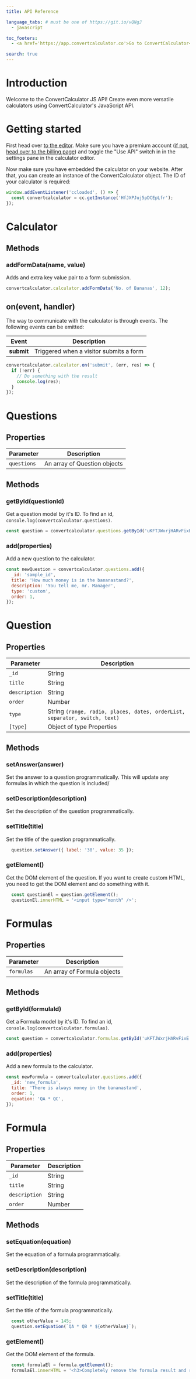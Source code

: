 ```yaml
---
title: API Reference

language_tabs: # must be one of https://git.io/vQNgJ
  - javascript

toc_footers:
  - <a href='https://app.convertcalculator.co'>Go to ConvertCalculator</a>

search: true
---
```


# Introduction

Welcome to the ConvertCalculator JS API! Create even more versatile calculators using ConvertCalculator's JavaScript API.

# Getting started

First head over [to the editor](https://app.convertcalculator.co). Make sure you have a premium account ([if not, head over to the billing page](https://app.convertcalculator.co/billing)) and toggle the "Use API" switch in in the settings pane in the calculator editor.

Now make sure you have embedded the calculator on your website. After that, you can create an instance of the ConvertCalculator object. The ID of your calculator is required:

```javascript
window.addEventListener('ccloaded', () => {
  const convertcalculator = cc.getInstance('HfJXPJuj5pDCEpLfr');
});
```
# Calculator

## Methods

### addFormData(name, value)
Adds and extra key value pair to a form submission.

```javascript
convertcalculator.calculator.addFormData('No. of Bananas', 12);
```

## on(event, handler)

The way to communicate with the calculator is through events. The following events can be emitted:

Event | Description
--------- | -----------
**submit** | Triggered when a visitor submits a form

```javascript
convertcalculator.calculator.on('submit', (err, res) => {
  if (!err) {
    // Do something with the result
    console.log(res);
  }
});
```

# Questions

## Properties

Parameter | Description
--------- | -----------
`questions` | An array of Question objects


## Methods

### getById(questionId)
Get a question model by it's ID. To find an id, `console.log(convertcalculator.questions)`.

```javascript
const question = convertcalculator.questions.getById('uKFTJWxrjHARvFixE');
```


### add(properties)
Add a new question to the calculator.

```javascript
const newQuestion = convertcalculator.questions.add({
  _id: 'sample_id',
  title: 'How much money is in the bananastand?',
  description: 'You tell me, mr. Manager',
  type: 'custom',
  order: 1,
});
```

# Question

## Properties

Parameter | Description
--------- | -----------
`_id` | String
`title` | String
`description` | String
`order` | Number
`type` | String `(range, radio, places, dates, orderList, separator, switch, text)`
`[type]` | Object of type Properties


## Methods

### setAnswer(answer)
Set the answer to a question programmatically. This will update any formulas in which the question is included/

### setDescription(description)
Set the description of the question programmatically.

### setTitle(title)
Set the title of the question programmatically.

```javascript
  question.setAnswer({ label: '30', value: 35 });
```

### getElement()
Get the DOM element of the question. If you want to create custom HTML, you need to get the DOM element and do something with it.

```javascript
  const questionEl = question.getElement();
  questionEl.innerHTML = '<input type="month" />';
```


# Formulas

## Properties

Parameter | Description
--------- | -----------
`formulas` | An array of Formula objects

## Methods

### getById(formulaId)
Get a Formula model by it's ID. To find an id, `console.log(convertcalculator.formulas)`.

```javascript
const question = convertcalculator.formulas.getById('uKFTJWxrjHARvFixE');
```


### add(properties)
Add a new formula to the calculator.

```javascript
const newFormula = convertcalculator.questions.add({
  _id: 'new_formula',
  title: 'There is always money in the bananastand',
  order: 1,
  equation: 'QA * QC',
});
```

# Formula

## Properties

Parameter | Description
--------- | -----------
`_id` | String
`title` | String
`description` | String
`order` | Number


## Methods

### setEquation(equation)
Set the equation of a formula programmatically.

### setDescription(description)
Set the description of the formula programmatically.

### setTitle(title)
Set the title of the formula programmatically.

```javascript
  const otherValue = 145;
  question.setEquation(`QA * QB * ${otherValue}`);
```

### getElement()
Get the DOM element of the formula.

```javascript
  const formulaEl = formula.getElement();
  formulaEl.innerHTML = '<h3>Completely remove the formula result and replace it with something else.</h3>';
```
